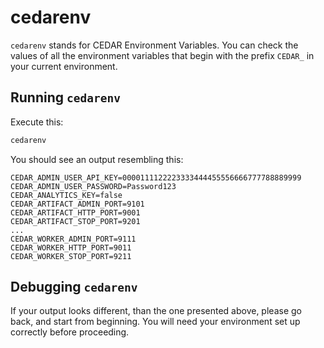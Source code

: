 # cedarenv

`cedarenv` stands for CEDAR Environment Variables. You can check the values of all the environment variables that begin with the prefix `CEDAR_` in your current environment.

## Running `cedarenv`
Execute this: 
```sh
cedarenv
```

You should see an output resembling this:

```
CEDAR_ADMIN_USER_API_KEY=0000111122223333444455556666777788889999
CEDAR_ADMIN_USER_PASSWORD=Password123
CEDAR_ANALYTICS_KEY=false
CEDAR_ARTIFACT_ADMIN_PORT=9101
CEDAR_ARTIFACT_HTTP_PORT=9001
CEDAR_ARTIFACT_STOP_PORT=9201
...
CEDAR_WORKER_ADMIN_PORT=9111
CEDAR_WORKER_HTTP_PORT=9011
CEDAR_WORKER_STOP_PORT=9211
```

## Debugging `cedarenv`
If your output looks different, than the one presented above, please go back, and start from beginning.
You will need your environment set up correctly before proceeding.
